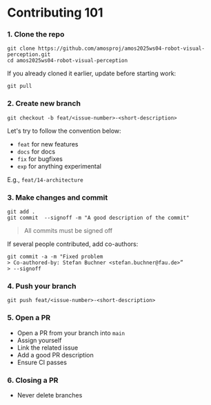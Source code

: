 # Contributing 101

### 1. Clone the repo

```
git clone https://github.com/amosproj/amos2025ws04-robot-visual-perception.git
cd amos2025ws04-robot-visual-perception
```

If you already cloned it earlier, update before starting work:

```
git pull
```

### 2. Create new branch

```
git checkout -b feat/<issue-number>-<short-description>
```
Let's try to follow the convention below:
- `feat` for new features
- `docs` for docs
- `fix` for bugfixes
- `exp` for anything experimental

E.g., `feat/14-architecture`

### 3. Make changes and commit

```
git add .
git commit  --signoff -m "A good description of the commit"
```
> All commits must be signed off

If several people contributed, add co-authors:

```
git commit -a -m "Fixed problem
> Co-authored-by: Stefan Buchner <stefan.buchner@fau.de>”
> --signoff
```

### 4. Push your branch
```
git push feat/<issue-number>-<short-description>
```

### 5. Open a PR

- Open a PR from your branch into `main`
- Assign yourself
- Link the related issue
- Add a good PR description 
- Ensure CI passes


### 6. Closing a PR

- Never delete branches